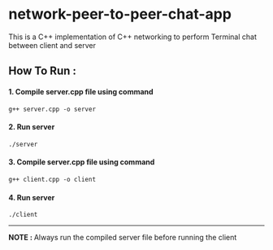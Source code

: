 # network-peer-to-peer-chat-app
This is a C++ implementation of C++ networking to perform Terminal chat between client and server

## How To Run :
#### 1. Compile server.cpp file using command
  `g++ server.cpp -o server`
#### 2. Run server
  `./server`
#### 3. Compile server.cpp file using command
  `g++ client.cpp -o client`
#### 4. Run server
  `./client`
<hr/>
<b>NOTE : </b> Always run the compiled server file before running the client
